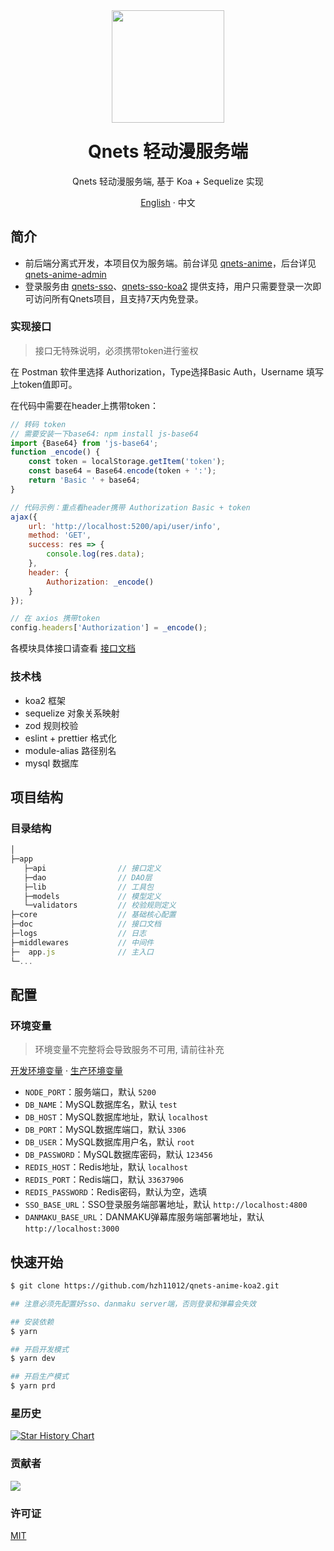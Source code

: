<div align="center"><a name="readme-top"></a>
<img height="180" src="https://cdn.qnets.cn/logo.svg" />
<h1 style="margin-top: 1.5rem">Qnets 轻动漫服务端</h1>

Qnets 轻动漫服务端, 基于 Koa + Sequelize 实现

[English](./README.md) · 中文

</div>

## 简介

- 前后端分离式开发，本项目仅为服务端。前台详见 [qnets-anime](https://github.com/hzh11012/qnets-anime)，后台详见 [qnets-anime-admin](https://github.com/hzh11012/qnets-anime-admin)
- 登录服务由 [qnets-sso](https://github.com/hzh11012/qnets-sso)、[qnets-sso-koa2](https://github.com/hzh11012/qnets-sso-koa2) 提供支持，用户只需要登录一次即可访问所有Qnets项目，且支持7天内免登录。

### 实现接口

> 接口无特殊说明，必须携带token进行鉴权

在 Postman 软件里选择 Authorization，Type选择Basic Auth，Username 填写上token值即可。

在代码中需要在header上携带token：

```js
// 转码 token
// 需要安装一下base64: npm install js-base64
import {Base64} from 'js-base64';
function _encode() {
    const token = localStorage.getItem('token');
    const base64 = Base64.encode(token + ':');
    return 'Basic ' + base64;
}

// 代码示例：重点看header携带 Authorization Basic + token
ajax({
    url: 'http://localhost:5200/api/user/info',
    method: 'GET',
    success: res => {
        console.log(res.data);
    },
    header: {
        Authorization: _encode()
    }
});

// 在 axios 携带token
config.headers['Authorization'] = _encode();
```

各模块具体接口请查看 [接口文档](https://github.com/hzh11012/qnets-sso-koa2/tree/master/doc)

### 技术栈

- koa2 框架
- sequelize 对象关系映射
- zod 规则校验
- eslint + prettier 格式化
- module-alias 路径别名
- mysql 数据库

## 项目结构

### 目录结构

```js
│
├─app
   ├─api                // 接口定义
   ├─dao                // DAO层
   ├─lib                // 工具包
   ├─models             // 模型定义
   └─validators         // 校验规则定义
├─core                  // 基础核心配置
├─doc                   // 接口文档
├─logs                  // 日志
├─middlewares           // 中间件
├─  app.js              // 主入口
└─...
```

## 配置

### 环境变量

> 环境变量不完整将会导致服务不可用, 请前往补充

[开发环境变量](https://github.com/hzh11012/qnets-anime-koa2/tree/master/.env.development) ·
[生产环境变量](https://github.com/hzh11012/qnets-anime-koa2/tree/master/.env.production)

- <code>NODE_PORT</code>：服务端口，默认 <code>5200</code>
- <code>DB_NAME</code>：MySQL数据库名，默认 <code>test</code>
- <code>DB_HOST</code>：MySQL数据库地址，默认 <code>localhost</code>
- <code>DB_PORT</code>：MySQL数据库端口，默认 <code>3306</code>
- <code>DB_USER</code>：MySQL数据库用户名，默认 <code>root</code>
- <code>DB_PASSWORD</code>：MySQL数据库密码，默认 <code>123456</code>
- <code>REDIS_HOST</code>：Redis地址，默认 <code>localhost</code>
- <code>REDIS_PORT</code>：Redis端口，默认 <code>33637906</code>
- <code>REDIS_PASSWORD</code>：Redis密码，默认为空，选填
- <code>SSO_BASE_URL</code>：SSO登录服务端部署地址，默认 <code>http://localhost:4800</code>
- <code>DANMAKU_BASE_URL</code>：DANMAKU弹幕库服务端部署地址，默认 <code>http://localhost:3000</code>

## 快速开始

```bash
$ git clone https://github.com/hzh11012/qnets-anime-koa2.git

## 注意必须先配置好sso、danmaku server端，否则登录和弹幕会失效

## 安装依赖
$ yarn

## 开启开发模式
$ yarn dev

## 开启生产模式
$ yarn prd
```

### 星历史

[![Star History Chart](https://api.star-history.com/svg?repos=hzh11012/qnets-anime-koa2&type=Date)](https://star-history.com/#hzh11012/qnets-anime-koa2)

### 贡献者

<a href="https://github.com/hzh11012/qnets-anime-koa2/graphs/contributors"><img src="https://contrib.rocks/image?repo=hzh11012/qnets-anime-koa2"></a>

### 许可证

[MIT](https://github.com/hzh11012/qnets-anime-koa2/blob/master/LICENSE)
